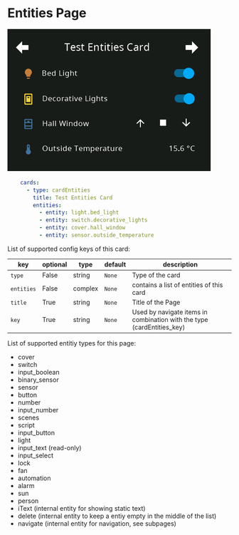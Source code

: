 # Entities Page

![card-entities](img/card-entities.png)

```yaml
    cards:
      - type: cardEntities
        title: Test Entities Card
        entities:
          - entity: light.bed_light
          - entity: switch.decorative_lights
          - entity: cover.hall_window
          - entity: sensor.outside_temperature
```

List of supported config keys of this card:

key | optional | type | default | description
-- | -- | -- | -- | --
`type` | False | string | `None` | Type of the card
`entities` | False | complex | `None` | contains a list of entities of this card
`title` | True | string | `None` | Title of the Page 
`key` | True | string | `None` | Used by navigate items in combination with the type (cardEntities_key)

List of supported entitiy types for this page:

- cover
- switch
- input_boolean
- binary_sensor
- sensor
- button
- number
- input_number
- scenes
- script
- input_button
- light
- input_text (read-only)
- input_select
- lock
- fan
- automation
- alarm
- sun
- person
- iText (internal entity for showing static text)
- delete (internal entity to keep a entiy empty in the middle of the list)
- navigate (internal entity for navigation, see subpages)